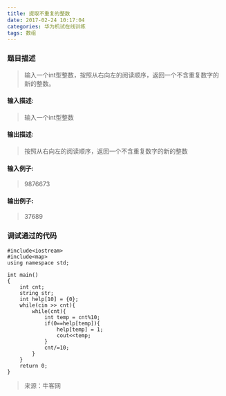 ```yaml
---
title: 提取不重复的整数
date: 2017-02-24 10:17:04
categories: 华为机试在线训练
tags: 数组
---
```

### 题目描述
> 输入一个int型整数，按照从右向左的阅读顺序，返回一个不含重复数字的新的整数。<!-- more -->

#### 输入描述:
> 输入一个int型整数

#### 输出描述:
> 按照从右向左的阅读顺序，返回一个不含重复数字的新的整数

#### 输入例子:
> 9876673

#### 输出例子:
> 37689

### 调试通过的代码

```
#include<iostream>
#include<map>
using namespace std;
 
int main()
{
    int cnt;
    string str;
    int help[10] = {0};
    while(cin >> cnt){        
        while(cnt){
            int temp = cnt%10;
            if(0==help[temp]){
                help[temp] = 1;
                cout<<temp;
            }
            cnt/=10;            
        }       
    }
    return 0;
}
```


> 来源：牛客网